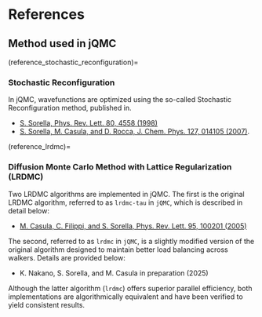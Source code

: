 # References

## Method used in jQMC

(reference_stochastic_reconfiguration)=

### Stochastic Reconfiguration

In jQMC, wavefunctions are optimized using the so-called Stochastic Reconfiguration method, published in.

- [S. Sorella, Phys. Rev. Lett. 80, 4558 (1998)](https://doi.org/10.1103/PhysRevLett.80.4558)
- [S. Sorella, M. Casula, and D. Rocca, J. Chem. Phys. 127, 014105 (2007)](https://doi.org/10.1063/1.2746035).


(reference_lrdmc)=

### Diffusion Monte Carlo Method with Lattice Regularization (LRDMC)

Two LRDMC algorithms are implemented in jQMC. The first is the original LRDMC algorithm, referred to as `lrdmc-tau` in `jQMC`, which is described in detail below:

- [M. Casula, C. Filippi, and S. Sorella, Phys. Rev. Lett. 95, 100201 (2005)](https://doi.org/10.1103/PhysRevLett.95.100201)

The second, referred to as `lrdmc` in `jQMC`, is a slightly modified version of the original algorithm designed to maintain better load balancing across walkers. Details are provided below:

- K. Nakano, S. Sorella, and M. Casula in preparation (2025)

Although the latter algorithm (`lrdmc`) offers superior parallel efficiency, both implementations are algorithmically equivalent and have been verified to yield consistent results.
